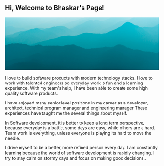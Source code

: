 ## Hi, Welcome to Bhaskar's Page!

<img src="images/mtnrange.jpg?raw=true"/>

I love to build software products with modern technology stacks. I love to work with talented engineers so everyday work is fun and a learning experience. With my team's help, I have been able to create some high quality software products. 

I have enjoyed many senior level positions in my career as a developer, architect, technical program manager and engineering manager These experiences have taught me the several things about myself. 

In Software development, it is better to keep a long term perspective, because everyday is a battle, some days are easy, while others are a hard. Team work is everything, unless everyone is playing its hard to move the needle.  

I drive myself to be a better, more refined person every day. I am constantly learning because the world of software development is rapidly changing. I try to stay calm on stormy days and focus on making good decisions..
